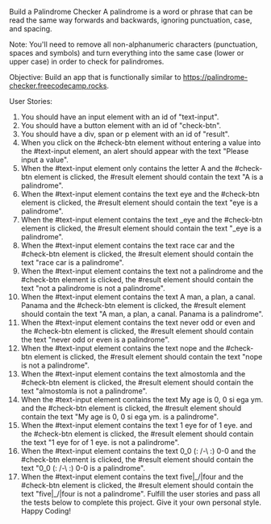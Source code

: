 Build a Palindrome Checker
A palindrome is a word or phrase that can be read the same way forwards and backwards, ignoring punctuation, case, and spacing.

Note: You'll need to remove all non-alphanumeric characters (punctuation, spaces and symbols) and turn everything into the same case (lower or upper case) in order to check for palindromes.

Objective: Build an app that is functionally similar to https://palindrome-checker.freecodecamp.rocks.

User Stories:

1. You should have an input element with an id of "text-input".
2. You should have a button element with an id of "check-btn".
3. You should have a div, span or p element with an id of "result".
4. When you click on the #check-btn element without entering a value into the #text-input element, an alert should appear with the text "Please input a value".
5. When the #text-input element only contains the letter A and the #check-btn element is clicked, the #result element should contain the text "A is a palindrome".
6. When the #text-input element contains the text eye and the #check-btn element is clicked, the #result element should contain the text "eye is a palindrome".
7. When the #text-input element contains the text _eye and the #check-btn element is clicked, the #result element should contain the text "_eye is a palindrome".
8. When the #text-input element contains the text race car and the #check-btn element is clicked, the #result element should contain the text "race car is a palindrome".
9. When the #text-input element contains the text not a palindrome and the #check-btn element is clicked, the #result element should contain the text "not a palindrome is not a palindrome".
10. When the #text-input element contains the text A man, a plan, a canal. Panama and the #check-btn element is clicked, the #result element should contain the text "A man, a plan, a canal. Panama is a palindrome".
11. When the #text-input element contains the text never odd or even and the #check-btn element is clicked, the #result element should contain the text "never odd or even is a palindrome".
12. When the #text-input element contains the text nope and the #check-btn element is clicked, the #result element should contain the text "nope is not a palindrome".
13. When the #text-input element contains the text almostomla and the #check-btn element is clicked, the #result element should contain the text "almostomla is not a palindrome".
14. When the #text-input element contains the text My age is 0, 0 si ega ym. and the #check-btn element is clicked, the #result element should contain the text "My age is 0, 0 si ega ym. is a palindrome".
15. When the #text-input element contains the text 1 eye for of 1 eye. and the #check-btn element is clicked, the #result element should contain the text "1 eye for of 1 eye. is not a palindrome".
16. When the #text-input element contains the text 0_0 (: /-\ :) 0-0 and the #check-btn element is clicked, the #result element should contain the text "0_0 (: /-\ :) 0-0 is a palindrome".
17. When the #text-input element contains the text five|\_/|four and the #check-btn element is clicked, the #result element should contain the text "five|\_/|four is not a palindrome".
Fulfill the user stories and pass all the tests below to complete this project. Give it your own personal style. Happy Coding!